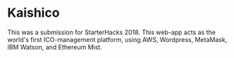 # Kaishico
This was a submission for StarterHacks 2018. This web-app acts as the world's first ICO-management platform, using AWS, Wordpress, MetaMask, IBM Watson, and Ethereum Mist.

